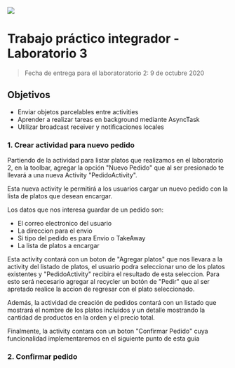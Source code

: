 ![](https://www.frsf.utn.edu.ar/templates/utn17/img/utnsantafe-color.png)

# Trabajo práctico integrador - Laboratorio 3
> Fecha de entrega para el laboratoratorio 2: 9 de octubre 2020

## Objetivos
- Enviar objetos parcelables entre activities
- Aprender a realizar tareas en background mediante AsyncTask
- Utilizar broadcast receiver y notificaciones locales

### 1. Crear actividad para nuevo pedido

Partiendo de la actividad para listar platos que realizamos en el laboratorio 2, en la toolbar, agregar la opción "Nuevo Pedido" que al ser presionado te llevará a una nueva Activity "PedidoActivity".

Esta nueva activity le permitirá a los usuarios cargar un nuevo pedido con la lista de platos que desean encargar.

Los datos que nos interesa guardar de un pedido son:

- El correo electronico del usuario
- La direccion para el envio
- Si tipo del pedido es para Envio o TakeAway
- La lista de platos a encargar

Esta activity contará con un boton de "Agregar platos" que nos llevara a la activity del listado de platos, el usuario podra seleccionar uno de los platos existentes y "PedidoActivity" recibira el resultado de esta seleccion. Para esto será necesario agregar al recycler un botón de "Pedir" que al ser apretado realice la accion de regresar con el plato seleccionado.

Además, la actividad de creación de pedidos contará con un listado que mostrará el nombre de los platos incluidos y un detalle mostrando la cantidad de productos en la orden y el precio total.

Finalmente, la activity contara con un boton "Confirmar Pedido" cuya funcionalidad implementaremos en el siguiente punto de esta guia

### 2. Confirmar pedido

